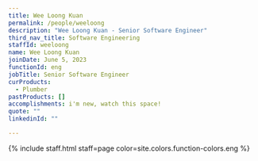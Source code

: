 ```yaml
---
title: Wee Loong Kuan
permalink: /people/weeloong
description: "Wee Loong Kuan - Senior Software Engineer"
third_nav_title: Software Engineering
staffId: weeloong
name: Wee Loong Kuan
joinDate: June 5, 2023
functionId: eng
jobTitle: Senior Software Engineer
curProducts:
  - Plumber
pastProducts: []
accomplishments: i'm new, watch this space!
quote: ""
linkedinId: ""

---
```


{% include staff.html staff=page color=site.colors.function-colors.eng %}
